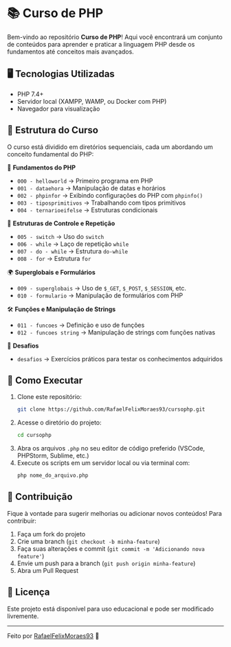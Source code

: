# 📚 Curso de PHP

Bem-vindo ao repositório **Curso de PHP**! Aqui você encontrará um conjunto de conteúdos para aprender e praticar a linguagem PHP desde os fundamentos até conceitos mais avançados.

## 🖥️ Tecnologias Utilizadas

- PHP 7.4+
- Servidor local (XAMPP, WAMP, ou Docker com PHP)
- Navegador para visualização

## 📂 Estrutura do Curso

O curso está dividido em diretórios sequenciais, cada um abordando um conceito fundamental do PHP:

📌 **Fundamentos do PHP**
- `000 - helloworld` → Primeiro programa em PHP
- `001 - dataehora` → Manipulação de datas e horários
- `002 - phpinfor` → Exibindo configurações do PHP com `phpinfo()`
- `003 - tiposprimitivos` → Trabalhando com tipos primitivos
- `004 - ternarioeifelse` → Estruturas condicionais

🔄 **Estruturas de Controle e Repetição**
- `005 - switch` → Uso do `switch`
- `006 - while` → Laço de repetição `while`
- `007 - do - while` → Estrutura `do-while`
- `008 - for` → Estrutura `for`

🌍 **Superglobais e Formulários**
- `009 - superglobais` → Uso de `$_GET`, `$_POST`, `$_SESSION`, etc.
- `010 - formulario` → Manipulação de formulários com PHP

🛠 **Funções e Manipulação de Strings**
- `011 - funcoes` → Definição e uso de funções
- `012 - funcoes string` → Manipulação de strings com funções nativas

🎯 **Desafios**
- `desafios` → Exercícios práticos para testar os conhecimentos adquiridos

## 🚀 Como Executar

1. Clone este repositório:
   ```bash
   git clone https://github.com/RafaelFelixMoraes93/cursophp.git
   ```
2. Acesse o diretório do projeto:
   ```bash
   cd cursophp
   ```
3. Abra os arquivos `.php` no seu editor de código preferido (VSCode, PHPStorm, Sublime, etc.)
4. Execute os scripts em um servidor local ou via terminal com:
   ```bash
   php nome_do_arquivo.php
   ```

## 🤝 Contribuição

Fique à vontade para sugerir melhorias ou adicionar novos conteúdos! Para contribuir:
1. Faça um fork do projeto
2. Crie uma branch (`git checkout -b minha-feature`)
3. Faça suas alterações e commit (`git commit -m 'Adicionando nova feature'`)
4. Envie um push para a branch (`git push origin minha-feature`)
5. Abra um Pull Request

## 📜 Licença

Este projeto está disponível para uso educacional e pode ser modificado livremente.

---
Feito por [RafaelFelixMoraes93](https://github.com/RafaelFelixMoraes93) 🚀
